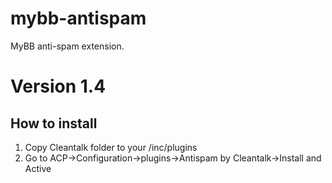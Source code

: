 # mybb-antispam
MyBB anti-spam extension.
# Version 1.4

## How to install

1) Copy Cleantalk folder to your <mybb root directory>/inc/plugins
2) Go to ACP->Configuration->plugins->Antispam by Cleantalk->Install and Active